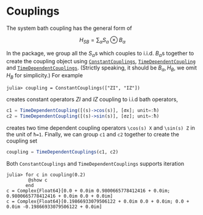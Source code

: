 # Couplings

The system bath coupling has the general form of
```math
  H_{SB} = \sum_\alpha S_\alpha\otimes B_\alpha
```
In the package, we group all the $S_\alpha$s which couples to i.i.d. $B_α$s together to create the coupling object using [`ConstantCouplings`](@ref),  [`TimeDependentCoupling`](@ref) and [`TimeDependentCouplings`](@ref). (Strictly speaking, it should be ${B_α, H_B}$, we omit $H_B$ for simplicity.) For example
```julia-repl
julia> coupling = ConstantCouplings(["ZI", "IZ"])
```
creates constant operators $ZI$ and $IZ$ coupling to i.i.d bath operators,
```julia
c1 = TimeDependentCoupling([(s)->cos(s)], [σx]; unit=:ħ)
c2 = TimeDependentCoupling([(s)->sin(s)], [σz]; unit=:ħ)
```
creates two time dependent coupling operators ``\cos(s) X`` and ``\sin(s) Z`` in the unit of ``ħ=1``. Finally, we can group `c1` and `c2` together to create the coupling set
```julia
coupling = TimeDependentCouplings(c1, c2)
```

Both `ConstantCouplings` and `TimeDependentCouplings` supports iteration
```julia-repl
julia> for c in coupling(0.2)
        @show c
       end
c = Complex{Float64}[0.0 + 0.0im 0.9800665778412416 + 0.0im; 0.9800665778412416 + 0.0im 0.0 + 0.0im]
c = Complex{Float64}[0.19866933079506122 + 0.0im 0.0 + 0.0im; 0.0 + 0.0im -0.19866933079506122 + 0.0im]
```
